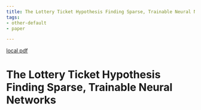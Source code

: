 ```yaml
---
title: The Lottery Ticket Hypothesis Finding Sparse, Trainable Neural Networks
tags:
- other-default
- paper

---
```


[local pdf](../../../pdfs/The%20Lottery%20Ticket%20Hypothesis%20Finding%20Sparse%2C%20Trainable%20Neural%20Networks.pdf)

# The Lottery Ticket Hypothesis Finding Sparse, Trainable Neural Networks
